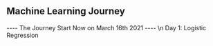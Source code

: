 ## Machine Learning Journey
---- The Journey Start Now on March 16th 2021 ---- \n Day 1: Logistic Regression

